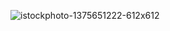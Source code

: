 ![istockphoto-1375651222-612x612](https://github.com/user-attachments/assets/78174b1a-c9d9-49fc-9a08-b157f05c0c9a)

